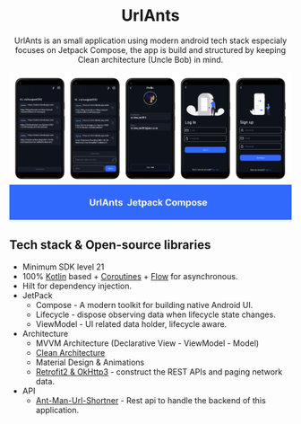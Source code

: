 <h1 align="center">UrlAnts</h1>
<p align="center">  
UrlAnts is an small application using modern android tech stack especialy focuses on Jetpack Compose, the app is build and structured by keeping Clean architecture (Uncle Bob) in mind.
</p>

<p align="center">
<img src="/MOCKUP.png" />
</p>

## Tech stack & Open-source libraries
- Minimum SDK level 21
- 100% [Kotlin](https://kotlinlang.org/) based + [Coroutines](https://github.com/Kotlin/kotlinx.coroutines) + [Flow](https://kotlin.github.io/kotlinx.coroutines/kotlinx-coroutines-core/kotlinx.coroutines.flow/) for asynchronous.
- Hilt for dependency injection.
- JetPack
  - Compose - A modern toolkit for building native Android UI.
  - Lifecycle - dispose observing data when lifecycle state changes.
  - ViewModel - UI related data holder, lifecycle aware.
- Architecture
  - MVVM Architecture (Declarative View - ViewModel - Model)
  - [Clean Architecture](https://blog.cleancoder.com/uncle-bob/2012/08/13/the-clean-architecture.html)
  - Material Design & Animations
  - [Retrofit2 & OkHttp3](https://github.com/square/retrofit) - construct the REST APIs and paging network data.
- API
  - [Ant-Man-Url-Shortner](https://github.com/Vishvajeet590/Ant-Man-Url-Shortner) - Rest api to handle the backend of this application.
